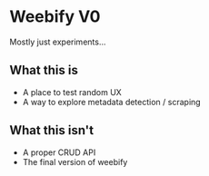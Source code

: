 # Weebify V0

Mostly just experiments...

## What this is
- A place to test random UX
- A way to explore metadata detection / scraping

## What this isn't
- A proper CRUD API
- The final version of weebify
